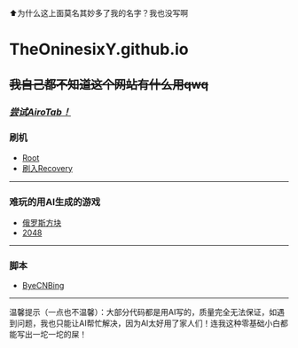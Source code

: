 ⬆为什么这上面莫名其妙多了我的名字？我也没写啊
# TheOninesixY.github.io
## ~~我自己都不知道这个网站有什么用qwq~~
### [*尝试AiroTab！*](https://theoninesixy.github.io/AiroTab)
### **刷机**
- [Root](https://theoninesixy.github.io/Flashing/Root)
- [刷入Recovery](https://theoninesixy.github.io/Flashing/FlashRecovery)
---
### **难玩的用AI生成的游戏**
- [俄罗斯方块](https://theoninesixy.github.io/Game/Tetris)
- [2048](https://theoninesixy.github.io/Game/2048)
---
### **脚本**
- [ByeCNBing](https://theoninesixy.github.io/Script/ByeCNBing)
---
温馨提示（一点也不温馨）：大部分代码都是用AI写的，质量完全无法保证，如遇到问题，我也只能让AI帮忙解决，因为AI太好用了家人们！连我这种零基础小白都能写出一坨一坨的屎！
